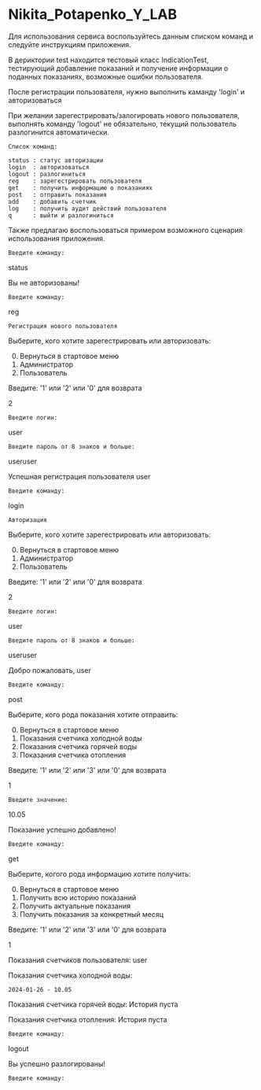 # Nikita_Potapenko_Y_LAB

Для использования сервиса воспользуйтесь данным списком команд и следуйте инструкциям приложения.

В дериктории test находится тестовый класс IndicationTest, тестирующий добавление показаний и получение информации о поданных показаниях, возможные ошибки пользователя.

После регистрации пользователя, нужно выполнить каманду 'login' и авторизоваться

При желании зарегестрировать/залогировать нового пользователя, выполнять команду 'logout' не обязательно, текущий пользователь разлогинится автоматически.


    Список команд:

	status : статус авторизации
	login  : авторизоваться
	logout : разлогиниться
	reg    : зарегестрировать пользователя
	get    : получить информацию о показаниях
	post   : отправить показания
	add    : добавить счетчик
	log    : получить аудит действий пользователя
	q      : выйти и разлогиниться
  
  Также предлагаю воспользоваться примером возможного сценария использования приложения.

	Введите команду: 
 status

Вы не авторизованы!

	Введите команду: 
 reg

	Регистрация нового пользователя
Выберите, кого хотите зарегестрировать или авторизовать:

0. Вернуться в стартовое меню
1. Администратор
2. Пользователь


Введите: '1' или '2' или '0' для возврата
  
2

    Введите логин:

user

    Введите пароль от 8 знаков и больше:

useruser

Успешная регистрация пользователя user

	Введите команду: 
login
	
    Авторизация

Выберите, кого хотите зарегестрировать или авторизовать:

0. Вернуться в стартовое меню
1. Администратор
2. Пользователь


Введите: '1' или '2' или '0' для возврата

2

    Введите логин:
user

    Введите пароль от 8 знаков и больше:
useruser

Добро пожаловать, user

	Введите команду:
post

Выберите, кого рода показания хотите отправить:

0. Вернуться в стартовое меню
1. Показания счетчика холодной воды
2. Показания счетчика горячей воды
3. Показания счетчика отопления

    
Введите: '1' или '2' или '3' или '0' для возврата

1

    Введите значение:
10.05

Показание успешно добавлено!

	Введите команду:
get

Выберите, когого рода информацию хотите получить:

0. Вернуться в стартовое меню
1. Получить всю историю показаний
2. Получить актуальные показания
3. Получить показания за конкретный месяц
   
    
Введите: '1' или '2' или '3' или '0' для возврата

1
       
Показания счетчиков пользователя: user
   
Показания счетчика холодной воды: 

    2024-01-26 - 10.05

Показания счетчика горячей воды: 
История пуста

Показания счетчика отопления: 
История пуста


	Введите команду:
logout

Вы успешно разлогированы!

	Введите команду:

